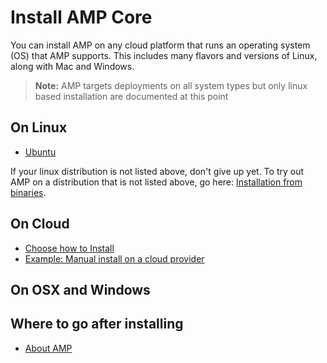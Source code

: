 # Install AMP Core

You can install AMP on any cloud platform that runs an operating system (OS) that AMP supports. This includes many flavors and versions of Linux, along with Mac and Windows.

> **Note:** AMP targets deployments on all system types but only linux based installation are documented at this point


## On Linux
* [Ubuntu](./linux/ubuntulinux.md)

If your linux distribution is not listed above, don't give up yet. To try out AMP on a distribution that is not listed above, go here: [Installation from binaries](./binaries.md).

## On Cloud
* [Choose how to Install](./cloud/overview.md)
* [Example: Manual install on a cloud provider](./cloud/cloud-ex-aws.md)

## On OSX and Windows


## Where to go after installing
* [About AMP](../index.md)
